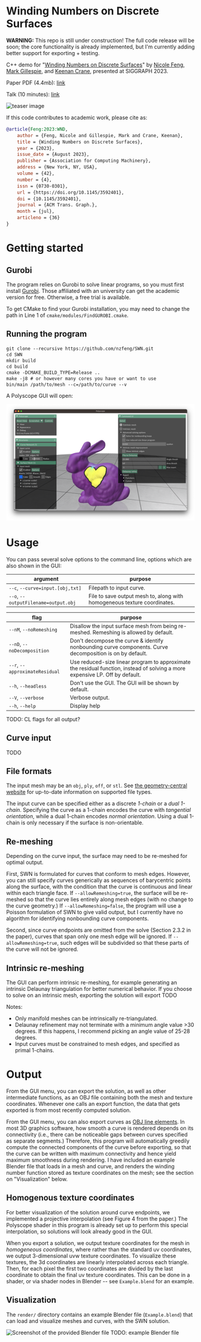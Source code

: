 # Winding Numbers on Discrete Surfaces

**WARNING:** This repo is still under construction! The full code release will be soon; the core functionality is already implemented, but I'm currently adding better support for exporting + testing.

C++ demo for "[Winding Numbers on Discrete Surfaces](https://nzfeng.github.io/research/WNoDS/index.html)" by [Nicole Feng](https://nzfeng.github.io/index.html), [Mark Gillespie](https://markjgillespie.com/), and [Keenan Crane](https://www.cs.cmu.edu/~kmcrane/), presented at SIGGRAPH 2023.

Paper PDF (4.4mb): [link](https://nzfeng.github.io/research/WNoDS/WNoDS.pdf)

Talk (10 minutes): [link]()

![teaser image](media/teaser.png)

If this code contributes to academic work, please cite as:
```bibtex
@article{Feng:2023:WND,
    author = {Feng, Nicole and Gillespie, Mark and Crane, Keenan},
    title = {Winding Numbers on Discrete Surfaces},
    year = {2023},
    issue_date = {August 2023},
    publisher = {Association for Computing Machinery},
    address = {New York, NY, USA},
    volume = {42},
    number = {4},
    issn = {0730-0301},
    url = {https://doi.org/10.1145/3592401},
    doi = {10.1145/3592401},
    journal = {ACM Trans. Graph.},
    month = {jul},
    articleno = {36}
}
```

# Getting started

## Gurobi
The program relies on Gurobi to solve linear programs, so you must first install [Gurobi](https://www.gurobi.com/). Those affiliated with an university can get the academic version for free. Otherwise, a free trial is available.

To get CMake to find your Gurobi installation, you may need to change the path in Line 1 of `cmake/modules/FindGUROBI.cmake`.

## Running the program
```
git clone --recursive https://github.com/nzfeng/SWN.git
cd SWN
mkdir build
cd build
cmake -DCMAKE_BUILD_TYPE=Release ..
make -j8 # or however many cores you have or want to use
bin/main /path/to/mesh --c=/path/to/curve --v
```

A Polyscope GUI will open:

![Screenshot of Polyscope GUI](media/GUI.png)

# Usage

You can pass several solve options to the command line, options which are also shown in the GUI:

|argument | purpose|
| ------------- |-------------|
|`--c`, `--curve=input.[obj,txt]`| Filepath to input curve. |
|`--o`, `--outputFilename=output.obj`| File to save output mesh to, along with homogeneous texture coordinates. |

|flag | purpose|
| ------------- |-------------|
|`--nM`, `--noRemeshing`| Disallow the input surface mesh from being re-meshed. Remeshing is allowed by default. |
|`--nD`, `--noDecomposition`| Don't decompose the curve & identify nonbounding curve components. Curve decomposition is on by default. |
|`--r`, `--approximateResidual`| Use reduced-size linear program to approximate the residual function, instead of solving a more expensive LP. Off by default. |
|`--h`, `--headless`| Don't use the GUI. The GUI will be shown by default.|
|`--V`, `--verbose`| Verbose output. |
|`--h`, `--help`| Display help |

TODO: CL flags for all output?

## Curve input
TODO

## File formats
The input mesh may be an `obj`, `ply`, `off`, or `stl`. See [the geometry-central website](https://geometry-central.net/surface/utilities/io/#reading-meshes) for up-to-date information on supported file types.

The input curve can be specified either as a discrete _1-chain_ or a _dual 1-chain_. Specifying the curve as a 1-chain encodes the curve with _tangential orientation_, while a dual 1-chain encodes _normal orientation_. Using a dual 1-chain is only necessary if the surface is non-orientable.

<!-- Ordinarily, we assume that jumps increase in the direction obtained by rotating the tangent 90 degrees counter-clockwise. On
a nonorientable surface, however, there is no consistent notion of counter-clockwise—even though curves can still meaningfully bound regions -->

## Re-meshing

Depending on the curve input, the surface may need to be re-meshed for optimal output.

First, SWN is formulated for curves that conform to mesh edges. However, you can still specify curves generically as sequences of barycentric points along the surface, with the condition that the curve is continuous and linear within each triangle face. If `--allowRemeshing=true`, the surface will be re-meshed so that the curve lies entirely along mesh edges (with no change to the curve geometry.) If `--allowRemeshing=false`, the program will use a Poisson formulation of SWN to give valid output, but I currently have no algorithm for identifying nonbounding curve components.

Second, since curve endpoints are omitted from the solve (Section 2.3.2 in the paper), curves that span only one mesh edge will be ignored. If `--allowRemeshing=true`, such edges will be subdivided so that these parts of the curve will not be ignored.

## Intrinsic re-meshing

The GUI can perform intrinsic re-meshing, for example generating an intrinsic Delaunay triangulation for better numerical behavior. If you choose to solve on an intrinsic mesh, exporting the solution will export TODO

Notes: 
* Only manifold meshes can be intrinsically re-triangulated.
* Delaunay refinement may not terminate with a minimum angle value >30 degrees. If this happens, I recommend picking an angle value of 25-28 degrees.
* Input curves must be constrained to mesh edges, and specified as primal 1-chains.

# Output

From the GUI menu, you can export the solution, as well as other intermediate functions, as an OBJ file containing both the mesh and texture coordinates. Whenever one calls an export function, the data that gets exported is from most recently computed solution.

From the GUI menu, you can also export curves as [OBJ line elements](https://en.wikipedia.org/wiki/Wavefront_.obj_file#Line_elements). In most 3D graphics software, how smooth a curve is rendered depends on its connectivity (i.e., there can be noticeable gaps between curves specified as separate segments.) Therefore, this program will automatically greedily compute the connected components of the curve before exporting, so that the curve can be written with maximum connectivity and hence yield maximum smoothness during rendering. I have included an example Blender file that loads in a mesh and curve, and renders the winding number function stored as texture coordinates on the mesh; see the section on "Visualization" below.

## Homogenous texture coordinates

For better visualization of the solution around curve endpoints, we implemented a projective interpolation (see Figure 4 from the paper.) The Polyscope shader in this program is already set up to perform this special interpolation, so solutions will look already good in the GUI.

When you export a solution, we output texture coordinates for the mesh in _homogeneous coordinates_, where rather than the standard uv coordinates, we output 3-dimensional uvw texture coordinates. To visualize these textures, the 3d coordinates are linearly interpolated across each triangle. Then, for each pixel the first two coordinates are divided by the last coordinate to obtain the final uv texture coordinates. This can be done in a shader, or via shader nodes in Blender -- see `Example.blend` for an example.

## Visualization

The `render/` directory contains an example Blender file (`Example.blend`) that can load and visualize meshes and curves, with the SWN solution. 

<!-- The blender file should open to a Python script in the `Scripting` workspace. You can load your own uniformized mesh by changing the mesh name in the script and clicking on `Run Script`. This will load your model and apply a correctly-interpolated checkerboard texture. -->

![Screenshot of the provided Blender file](media/BlenderFile.png)
TODO: example Blender file